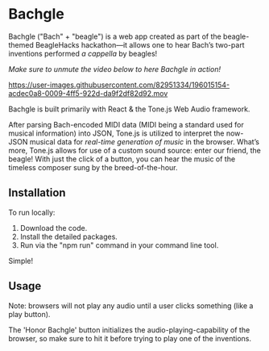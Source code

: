 # Bachgle

Bachgle ("Bach" + "beagle") is a web app created as part of the beagle-themed BeagleHacks hackathon—it allows one to hear Bach’s two-part inventions performed *a cappella* by beagles!

*Make sure to unmute the video below to here Bachgle in action!*

https://user-images.githubusercontent.com/82951334/196015154-acdec0a8-0009-4ff5-922d-da9f2df82d92.mov

Bachgle is built primarily with React & the Tone.js Web Audio framework.

After parsing Bach-encoded MIDI data (MIDI being a standard used for musical information) into JSON, Tone.js is utilized to interpret the now-JSON musical data for *real-time generation of music* in the browser. What’s more, Tone.js allows for use of a custom sound source: enter our friend, the beagle! With just the click of a button, you can hear the music of the timeless composer sung by the breed-of-the-hour.

## Installation

To run locally:

1) Download the code.
2) Install the detailed packages.
3) Run via the "npm run" command in your command line tool. 

Simple!

## Usage

Note: browsers will not play any audio until a user clicks something (like a play button). 

The 'Honor Bachgle' button initializes the audio-playing-capability of the browser, so make sure to hit it before trying to play one of the inventions.

